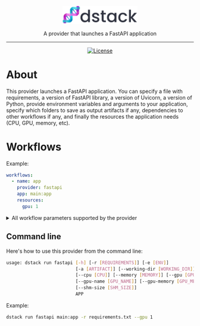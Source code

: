<div align="center">
<img src="/docs/assets/logo.svg" width="200px"/>    

A provider that launches a FastAPI application
______________________________________________________________________

[![License](https://img.shields.io/badge/License-Apache_2.0-blue.svg)](https://opensource.org/licenses/Apache-2.0)

</div>

# About

This provider launches a FastAPI application. You can specify a file with requirements, a version of FastAPI library,
a version of Uvicorn, a version of Python, provide environment variables and arguments to your application, 
specify which folders to save as output artifacts if any,
dependencies to other workflows if any, and finally the resources the application needs (CPU, GPU, memory, etc).

# Workflows

Example:

```yaml
workflows:
  - name: app  
    provider: fastapi
    app: main:app
    resources:
      gpu: 1
```

<details>
<summary>All workflow parameters supported by the provider</summary>

| Parameter                 | Required | Description                                                          |
|---------------------------|----------|----------------------------------------------------------------------|
| `app`                     | Yes      | The app in the format `<module>:<attribute>`, e.g. `main:app`        |
| `requirements`            | No       | The list of Python packages to pre-install                           |
| `version`                 | No       | The FastAPI version                                                  |
| `uvicorn`                 | No       | The version of Uvicorn                                               |
| `python`                  | No       | The major Python version. By default, it's `3.10`.                   |
| `environment`             | No       | The list of environment variables and their values                   |
| `artifacts`               | No       | The list of output artifacts                                         |
| `resources`               | No       | The resources required to run the workflow                           |
| `resources.cpu`           | No       | The required number of CPUs                                          |
| `resources.memory`        | No       | The required amount of memory                                        |
| `resources.gpu`           | No       | The required number of GPUs                                          |
| `resources.gpu.name`      | No       | The name of the GPU brand (e.g. "V100", etc.)                        |
| `resources.gpu.count`     | No       | The required number of GPUs                                          |
| `resources.interruptible` | No       | `True` if the workflow can be interrupted. By default, it's `False`. |
</details>

## Command line

Here's how to use this provider from the command line:

```bash
usage: dstack run fastapi [-h] [-r [REQUIREMENTS]] [-e [ENV]]
                          [-a [ARTIFACT]] [--working-dir [WORKING_DIR]]
                          [--cpu [CPU]] [--memory [MEMORY]] [--gpu [GPU]]
                          [--gpu-name [GPU_NAME]] [--gpu-memory [GPU_MEMORY]]
                          [--shm-size [SHM_SIZE]]
                          APP
```

Example:

```bash
dstack run fastapi main:app -r requirements.txt --gpu 1
```